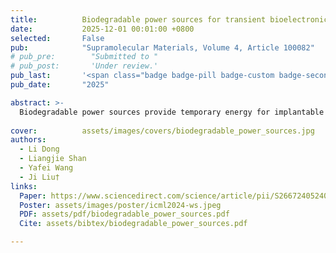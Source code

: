 ```yaml
---
title:          Biodegradable power sources for transient bioelectronics
date:           2025-12-01 00:01:00 +0800
selected:       False
pub:            "Supramolecular Materials, Volume 4, Article 100082"
# pub_pre:        "Submitted to "
# pub_post:       'Under review.'
pub_last:       '<span class="badge badge-pill badge-custom badge-secondary">Journal</span>'
pub_date:       "2025"

abstract: >-
  Biodegradable power sources provide temporary energy for implantable bioelectronics through storage, harvesting, and transfer, with future research focusing on improving biocompatibility, energy density, and degradation control.
  
cover:          assets/images/covers/biodegradable_power_sources.jpg
authors:
  - Li Dong
  - Liangjie Shan
  - Yafei Wang
  - Ji Liu†
links:
  Paper: https://www.sciencedirect.com/science/article/pii/S2667240524000205
  Poster: assets/images/poster/icml2024-ws.jpeg
  PDF: assets/pdf/biodegradable_power_sources.pdf
  Cite: assets/bibtex/biodegradable_power_sources.pdf

---
```


